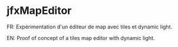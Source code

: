 # jfxMapEditor

FR:
Expérimentation d'un éditeur de map avec tiles et dynamic light.

EN:
Proof of concept of a tiles map editor with dynamic light.
